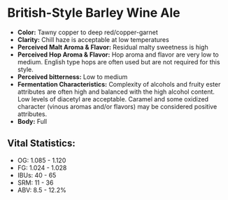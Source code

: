 # British-Style Barley Wine Ale

- **Color:** Tawny copper to deep red/copper-garnet
- **Clarity:** Chill haze is acceptable at low temperatures
- **Perceived Malt Aroma & Flavor:** Residual malty sweetness is high
- **Perceived Hop Aroma & Flavor:** Hop aroma and flavor are very low to medium. English type hops are often used but are not required for this style.
- **Perceived bitterness:** Low to medium
- **Fermentation Characteristics:** Complexity of alcohols and fruity ester attributes are often high and balanced with the high alcohol content. Low levels of diacetyl are acceptable. Caramel and some oxidized character (vinous aromas and/or flavors) may be considered positive attributes.
- **Body:** Full

## Vital Statistics:

- OG: 1.085 - 1.120
- FG: 1.024 - 1.028
- IBUs: 40 - 65
- SRM: 11 - 36
- ABV: 8.5 - 12.2%
